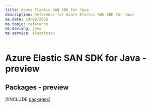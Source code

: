 ```yaml
---
title: Azure Elastic SAN SDK for Java
description: Reference for Azure Elastic SAN SDK for Java
ms.date: 10/08/2025
ms.topic: reference
ms.devlang: java
ms.service: elasticsan
---
```

# Azure Elastic SAN SDK for Java - preview
## Packages - preview
[!INCLUDE [packages](elastic-san-index.md)]